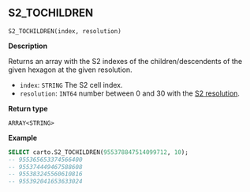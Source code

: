 ## S2_TOCHILDREN

```sql:signature
S2_TOCHILDREN(index, resolution)
```

**Description**

Returns an array with the S2 indexes of the children/descendents of the given hexagon at the given resolution.

* `index`: `STRING` The S2 cell index.
* `resolution`: `INT64` number between 0 and 30 with the [S2 resolution](https://S2geo.org/docs/core-library/restable).

**Return type**

`ARRAY<STRING>`

**Example**

```sql
SELECT carto.S2_TOCHILDREN(955378847514099712, 10);
-- 955365653374566400
-- 955374449467588608
-- 955383245560610816
-- 955392041653633024
```
